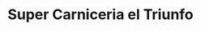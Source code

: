---
title: "Super Carniceria el Triunfo"
url: /zona-19-ciudad-de-guatemala/super-carniceria-el-triunfo/
shop: carnicero
---